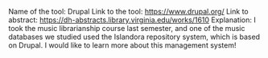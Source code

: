 Name of the tool: Drupal
Link to the tool: https://www.drupal.org/
Link to abstract: https://dh-abstracts.library.virginia.edu/works/1610
Explanation: I took the music librarianship course last semester, and one of the music databases we studied used the Islandora repository system, which is based on Drupal. I would like to learn more about this management system!